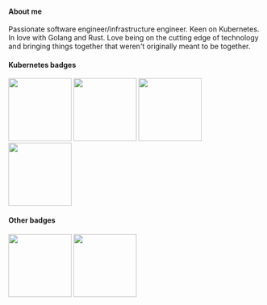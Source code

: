 #### About me
Passionate software engineer/infrastructure engineer. Keen on Kubernetes. In love with Golang and Rust. Love being on the cutting edge of technology and bringing things together that weren't originally meant to be together.

#### Kubernetes badges

<a href=https://www.credly.com/badges/06c05966-3690-4f53-81b9-7e9ddb643263/public_url><img src=https://images.credly.com/images/cd6c6449-6814-4613-a2d3-13cf4ac5be4f/image.png width=125 height=125/></a>
<a href=https://www.credly.com/badges/61d131d5-8588-4d53-b36e-e2f9ff0b8908/public_url><img src=https://images.credly.com/size/340x340/images/8b8ed108-e77d-4396-ac59-2504583b9d54/cka_from_cncfsite__281_29.png width=125 height=125/></a> 
<a href=https://www.credly.com/badges/aa45de6f-74d6-444c-b73d-5de9b85154b7/public_url><img src=https://images.credly.com/size/340x340/images/9945dfcb-1cca-4529-85e6-db1be3782210/kubernetes-security-specialist-logo2.png width=125 height=125/></a> 
<a href=https://www.credly.com/badges/1120ef00-a8af-4d92-a0a3-b14c69d6b843/public_url><img src=https://images.credly.com/size/340x340/images/cc8adc83-1dc6-4d57-8e20-22171247e052/blob width=125 height=125/></a>

#### Other badges

<a href=https://www.credly.com/badges/7836383b-de97-4be0-8ae3-943cb14552c7/public_url><img src=https://images.credly.com/size/340x340/images/1e6611ca-8afe-4ecc-ad4d-305fba52ee7e/1_LFCS-600x600.png width=125 height=125/></a> 
<a href=https://www.credly.com/badges/7e36888d-6fe2-4fa6-8cb7-6b04ad32386c/public_url><img src=https://images.credly.com/size/340x340/images/fd1bf1cf-dc60-4868-b3a3-9b93e8af763c/image.png width=125 height=125/></a>
